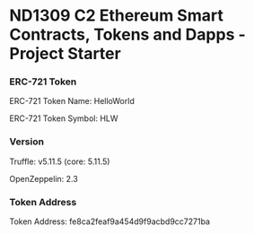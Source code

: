 # ND1309 C2 Ethereum Smart Contracts, Tokens and Dapps - Project Starter

### ERC-721 Token
ERC-721 Token Name:    HelloWorld

ERC-721 Token Symbol:  HLW

### Version
Truffle:        v5.11.5 (core: 5.11.5)

OpenZeppelin:   2.3

### Token Address
Token Address: fe8ca2feaf9a454d9f9acbd9cc7271ba

